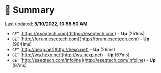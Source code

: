 # 📖 Summary
Last updated: **5/10/2022, 10:58:50 AM**

- `GET` [https://eseqtech.com](https://eseqtech.com) - **Up** (251ms)
- `GET` [http://forum.eseqtech.com](http://forum.eseqtech.com) - **Up** (9641ms)
- `GET` [http://hexp.net](http://hexp.net) - **Up** (26ms)
- `GET` [http://ws.hexp.net](http://ws.hexp.net) - **Up** (67ms)
- `GET` [http://eseqtech.com/infoline](http://eseqtech.com/infoline) - **Up** (97ms)
